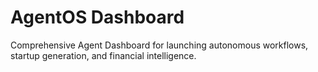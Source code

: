 # AgentOS Dashboard

Comprehensive Agent Dashboard for launching autonomous workflows, startup generation, and financial intelligence.